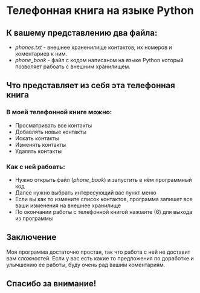 # Телефонная книга на языке Python

## К вашему представлению два файла:
* *phones.txt* - внешнее храненилище контактов, их номеров и коментариев к ним.
* *phone_book* - файл с кодом написаном на языке Python который позволяет рабоать с внешним хранилищем.

## Что представляет из себя эта телефонная книга

### В моей телефонной книге можно:
* Просматривать все контакты
* Добавлять новые контакты
* Искать контакты
* Изменять контакты
* Удалять контакты

### Как с ней рабоать:
* Нужно открыть файл (*phone_book*) и запустить в нём программный код
* Далее нужно выбрать интересующий вас пункт меню
* Если вы как то измените список контактов, программа запишет все ваши изменения на внешнее хранилище
* По окончании работы с телефонной книгой нажмите (6) для выхода из программы

## Заключение
Моя программа достаточно простая, так что работа с ней не доставит вам сложностей.
Если у вас есть какие то предложения по доработке и улычшению ее работы, буду очень рад вашим коментариям.
## Спасибо за внимание!
